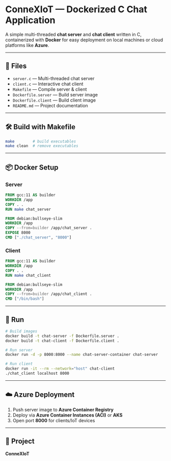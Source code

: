 # ConneXIoT — Dockerized C Chat Application

A simple multi-threaded **chat server** and **chat client** written in C, containerized with **Docker** for easy deployment on local machines or cloud platforms like **Azure**.

---

## 📂 Files
- `server.c` — Multi-threaded chat server  
- `client.c` — Interactive chat client  
- `Makefile` — Compile server & client  
- `Dockerfile.server` — Build server image  
- `Dockerfile.client` — Build client image  
- `README.md` — Project documentation  

---

## 🛠️ Build with Makefile
```bash
make        # build executables
make clean  # remove executables
```

---

## 📦 Docker Setup

### Server
```dockerfile
FROM gcc:11 AS builder
WORKDIR /app
COPY . .
RUN make chat_server

FROM debian:bullseye-slim
WORKDIR /app
COPY --from=builder /app/chat_server .
EXPOSE 8000
CMD ["./chat_server", "8000"]
```

### Client
```dockerfile
FROM gcc:11 AS builder
WORKDIR /app
COPY . .
RUN make chat_client

FROM debian:bullseye-slim
WORKDIR /app
COPY --from=builder /app/chat_client .
CMD ["/bin/bash"]
```

---

## 🚀 Run

```bash
# Build images
docker build -t chat-server -f Dockerfile.server .
docker build -t chat-client -f Dockerfile.client .

# Run server
docker run -d -p 8000:8000 --name chat-server-container chat-server

# Run client
docker run -it --rm --network="host" chat-client
./chat_client localhost 8000
```

---

## ☁️ Azure Deployment
1. Push server image to **Azure Container Registry**  
2. Deploy via **Azure Container Instances (ACI)** or **AKS**  
3. Open port **8000** for clients/IoT devices  

---

## 🔖 Project
**ConneXIoT**

